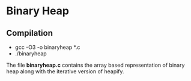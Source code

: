 # Binary Heap

## Compilation
- gcc -O3 -o binaryheap *.c
- ./binaryheap

The file **binaryheap.c** contains the array based representation of binary heap along with the iterative version of heapify.
